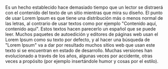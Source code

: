 Es un hecho establecido hace demasiado tiempo que un lector se distraerá con el contenido del texto de
un sitio mientras que mira su diseño. El punto de usar Lorem Ipsum es que tiene una distribución más o
menos normal de las letras, al contrario de usar textos como por ejemplo "Contenido aquí, contenido
aquí". Estos textos hacen parecerlo un español que se puede leer. Muchos paquetes de autoedición y
editores de páginas web usan el Lorem Ipsum como su texto por defecto, y al hacer una búsqueda de
"Lorem Ipsum" va a dar por resultado muchos sitios web que usan este texto si se encuentran en estado
de desarrollo. Muchas versiones han evolucionado a través de los años, algunas veces por accidente,
otras veces a propósito (por ejemplo insertándole humor y cosas por el estilo).
